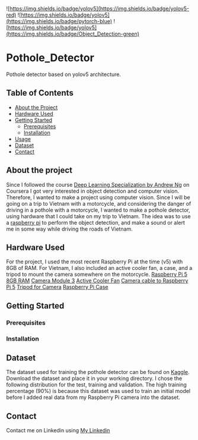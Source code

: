 ![https://img.shields.io/badge/yolov5](https://img.shields.io/badge/yolov5-red)
![https://img.shields.io/badge/yolov5](https://img.shields.io/badge/pytorch-blue)
![https://img.shields.io/badge/yolov5](https://img.shields.io/badge/Object_Detection-green)

# Pothole_Detector
Pothole detector based on yolov5 architecture. 

## Table of Contents
- [About the Project](#about-the-project)
- [Hardware Used](#hardware-used)
- [Getting Started](#getting-started)
  - [Prerequisites](#prerequisites)
  - [Installation](#installation)
- [Usage](#usage)
- [Dataset](#dataset)
- [Contact](#contact)

## About the project
Since I followed the course [Deep Learning Specialization by Andrew Ng](https://www.coursera.org/specializations/deep-learning?utm_medium=sem&utm_source=gg&utm_campaign=b2c_emea_deep-learning_deeplearning-ai_ftcof_specializations_arte_feb_24_dr_geo-multi_pmax_gads_lg-all&campaignid=21028581571&adgroupid=&device=c&keyword=&matchtype=&network=x&devicemodel=&adposition=&creativeid=&hide_mobile_promo&gad_source=1&gclid=Cj0KCQjwm5e5BhCWARIsANwm06hhA8wU2kgWbyL88m20hSBcq-o6h4FvIAxpVgKr8UjwtD9oQDfUDPIaAkkVEALw_wcB) on Coursera I got very interested in object detection and computer vision. 
Therefore, I wanted to make a project using computer vision. 
Since I will be going on a trip to Vietnam with a motorcycle, and considering the danger of driving in a pothole with a motorcycle, I wanted to make a pothole detector, using hardware that I could take on my trip to Vietnam. The idea was to use a [raspberry pi](https://www.raspberrypi.com/) to perform the object detection, and make a sound or alert me in some way while driving the roads of Vietnam. 

## Hardware Used
For the project, I used the most recent Raspberry Pi at the time (v5) with 8GB of RAM. For Vietnam, I also included an active cooler fan, a case, and a tripod to mount the camera somewhere on the motorcycle. 
[Raspberry Pi 5 8GB RAM](https://www.raspberrystore.nl/PrestaShop/nl/raspberry-pi-5/508-raspberry-pi-5-8gb-5056561803326.html)
[Camera Module 3](https://www.amazon.de/dp/B0BRY6MVXL?ref=ppx_yo2ov_dt_b_fed_asin_title)
[Active Cooler Fan](https://www.amazon.de/dp/B0CLXZBR5P?ref=ppx_yo2ov_dt_b_fed_asin_title) 
[Camera cable to Raspberry Pi 5](https://www.amazon.de/-/en/dp/B079H33VCM?ref=ppx_yo2ov_dt_b_fed_asin_title&th=1) 
[Tripod for Camera](https://www.amazon.de/-/en/dp/B0D6NGGPQM?ref=ppx_yo2ov_dt_b_fed_asin_title) 
[Raspberry Pi Case](https://www.amazon.de/-/en/dp/B0CRB3DT5M?ref=ppx_yo2ov_dt_b_fed_asin_title)

## Getting Started
### Prerequisites
### Installation

## Dataset
The dataset used for training the pothole detector can be found on [Kaggle](https://www.kaggle.com/datasets). 
Download the dataset and place it in your working directory. 
I chose the following distribution for the test, training and validation. The high training percentage (90%) is because this dataset was used to train an initial model before I added real data from my Raspberry Pi camera into the dataset. 

## Contact 
Contact me on Linkedin using [My Linkedin](https://www.linkedin.com/in/vincent-maes/)
